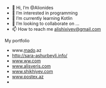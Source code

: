 - 👋 Hi, I’m @Alionides
- 👀 I’m interested in programming
- 🌱 I’m currently learning Kotlin
- 💞️ I’m looking to collaborate on ...
- 📫 How to reach me alishixiyev@gmail.com

My portfolio
 - www.[mado](http://sara-ashurbeyli.info/).az
 - http://sara-ashurbeyli.info/
 - www.ww.com
 - www.alisveris.com
 - www.shikhiyev.com
 - www.postex.az
 - 

<!---
Alionides/Alionides is a ✨ special ✨ repository because its `README.md` (this file) appears on your GitHub profile.
You can click the Preview link to take a look at your changes.
--->
